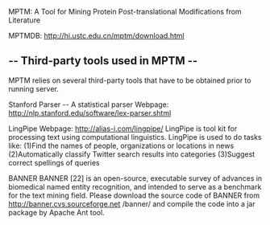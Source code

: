 MPTM: A Tool for Mining Protein Post-translational Modifications from Literature

MPTMDB: http://hi.ustc.edu.cn/mptm/download.html

-- Third-party tools used in MPTM --
----------------------------------------

MPTM relies on several third-party tools that have to be obtained
prior to running server.

Stanford Parser -- A statistical parser
Webpage: http://nlp.stanford.edu/software/lex-parser.shtml


LingPipe
Webpage: http://alias-i.com/lingpipe/
LingPipe is tool kit for processing text using computational linguistics. LingPipe is used to do tasks like:
(1)Find the names of people, organizations or locations in news
(2)Automatically classify Twitter search results into categories
(3)Suggest correct spellings of queries


BANNER
BANNER [22] is an open-source, executable survey of advances in biomedical named entity recognition, and intended to serve as a benchmark for the text mining field. 
Please download the source code of BANNER from http://banner.cvs.sourceforge.net /banner/ 
and compile the code into a jar package by Apache Ant tool.
